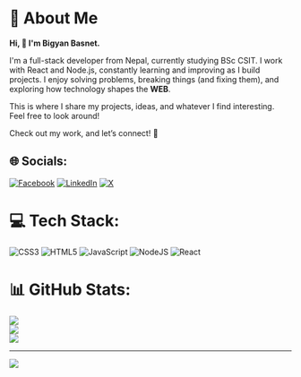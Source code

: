 # 💫 About Me

**Hi, 👋 I'm Bigyan Basnet.**  

I'm a full-stack developer from Nepal, currently studying BSc CSIT. I work with React and Node.js, constantly learning and improving as I build projects. I enjoy solving problems, breaking things (and fixing them), and exploring how technology shapes the **WEB**.  

This is where I share my projects, ideas, and whatever I find interesting. Feel free to look around!  

Check out my work, and let’s connect! 🚀  




## 🌐 Socials:
[![Facebook](https://img.shields.io/badge/Facebook-%231877F2.svg?logo=Facebook&logoColor=white)](https://facebook.com/bigyan.basnet.7547) [![LinkedIn](https://img.shields.io/badge/LinkedIn-%230077B5.svg?logo=linkedin&logoColor=white)](https://linkedin.com/in/bigyan-basnet) [![X](https://img.shields.io/badge/X-black.svg?logo=X&logoColor=white)](https://x.com/BigyanBasnetX) 

# 💻 Tech Stack:
![CSS3](https://img.shields.io/badge/css3-%231572B6.svg?style=for-the-badge&logo=css3&logoColor=white) ![HTML5](https://img.shields.io/badge/html5-%23E34F26.svg?style=for-the-badge&logo=html5&logoColor=white) ![JavaScript](https://img.shields.io/badge/javascript-%23323330.svg?style=for-the-badge&logo=javascript&logoColor=%23F7DF1E) ![NodeJS](https://img.shields.io/badge/node.js-6DA55F?style=for-the-badge&logo=node.js&logoColor=white) ![React](https://img.shields.io/badge/react-%2320232a.svg?style=for-the-badge&logo=react&logoColor=%2361DAFB)
# 📊 GitHub Stats:
![](https://github-readme-stats.vercel.app/api?username=Bigyanhub&theme=dark&hide_border=false&include_all_commits=true&count_private=false)<br/>
![](https://github-readme-streak-stats.herokuapp.com/?user=Bigyanhub&theme=dark&hide_border=false)<br/>
![](https://github-readme-stats.vercel.app/api/top-langs/?username=Bigyanhub&theme=dark&hide_border=false&include_all_commits=true&count_private=false&layout=compact)

---
[![](https://visitcount.itsvg.in/api?id=Bigyanhub&icon=0&color=0)](https://visitcount.itsvg.in)


<!-- Proudly created with GPRM ( https://gprm.itsvg.in ) -->
